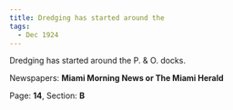 ```yaml
---  
title: Dredging has started around the  
tags:  
  - Dec 1924  
---  
```

  
Dredging has started around the P. & O. docks.  
  
Newspapers: **Miami Morning News or The Miami Herald**  
  
Page: **14**, Section: **B** 
